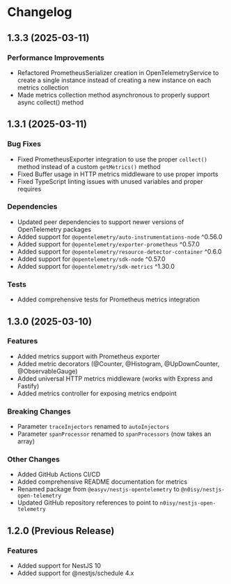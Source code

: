 # Changelog

## 1.3.3 (2025-03-11)

### Performance Improvements
- Refactored PrometheusSerializer creation in OpenTelemetryService to create a single instance instead of creating a new instance on each metrics collection
- Made metrics collection method asynchronous to properly support async collect() method

## 1.3.1 (2025-03-11)

### Bug Fixes
- Fixed PrometheusExporter integration to use the proper `collect()` method instead of a custom `getMetrics()` method
- Fixed Buffer usage in HTTP metrics middleware to use proper imports
- Fixed TypeScript linting issues with unused variables and proper requires

### Dependencies
- Updated peer dependencies to support newer versions of OpenTelemetry packages
- Added support for `@opentelemetry/auto-instrumentations-node` ^0.56.0
- Added support for `@opentelemetry/exporter-prometheus` ^0.57.0
- Added support for `@opentelemetry/resource-detector-container` ^0.6.0
- Added support for `@opentelemetry/sdk-node` ^0.57.0
- Added support for `@opentelemetry/sdk-metrics` ^1.30.0

### Tests
- Added comprehensive tests for Prometheus metrics integration

## 1.3.0 (2025-03-10)

### Features
- Added metrics support with Prometheus exporter
- Added metric decorators (@Counter, @Histogram, @UpDownCounter, @ObservableGauge)
- Added universal HTTP metrics middleware (works with Express and Fastify)
- Added metrics controller for exposing metrics endpoint

### Breaking Changes
- Parameter `traceInjectors` renamed to `autoInjectors`
- Parameter `spanProcessor` renamed to `spanProcessors` (now takes an array)

### Other Changes
- Added GitHub Actions CI/CD
- Added comprehensive README documentation for metrics
- Renamed package from `@easyv/nestjs-opentelemetry` to `@n0isy/nestjs-open-telemetry`
- Updated GitHub repository references to point to `n0isy/nestjs-open-telemetry`

## 1.2.0 (Previous Release)

### Features  
- Added support for NestJS 10
- Added support for @nestjs/schedule 4.x